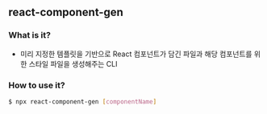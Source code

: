 ## react-component-gen

### What is it?

- 미리 지정한 템플릿을 기반으로 React 컴포넌트가 담긴 파일과 해당 컴포넌트를 위한 스타일 파일을 생성해주는 CLI

### How to use it?

```bash
$ npx react-component-gen [componentName]
```
